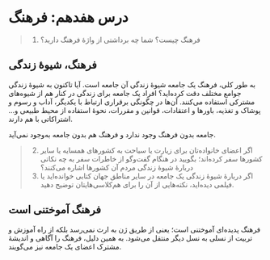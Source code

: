 <meta http-equiv='Content-Type' content='text/html; charset=utf-8' />

# درس هفدهم: فرهنگ

> 1. فرهنگ چیست؟ شما چه برداشتی از واژهٔ فرهنگ دارید؟

## فرهنگ، شیوهٔ زندگی

به طور کلی، فرهنگ یک جامعه شیوهٔ زندگی آن جامعه است. آیا تاکنون به شیوهٔ زندگی جوامع مختلف دقت کرده‌اید؟ افراد یک جامعه برای زندگی در کنار هم از شیوه‌های مشترکی استفاده می‌کنند. آن‌ها در چگونگی برقراری ارتباط با یکدیگر، آداب و رسوم و پوشاک و تغذیه، باور‌ها و اعتقادات، قوانین و مقررات، نحوهٔ استفاده از محیط طبیعی و... اشتراکاتی با هم دارند.

جامعه بدون فرهنگ وجود ندارد و فرهنگ هم بدون جامعه به‌وجود نمی‌آید.

> 2. اگر اعضای خانواده‌تان برای زیارت یا سیاحت به کشور‌های همسایه یا سایر کشور‌ها سفر کرده‌اند؛ بگویید در هنگام گفت‌و‌گو از خاطرات سفر به چه نکاتی دربارهٔ شیوهٔ زندگی مردم آن کشور‌ها اشاره می‌کنند؟
> 3. اگر دربارهٔ شیوهٔ زندگی یک جامعه در سایر مناطق جهان کتابی خوانده‌اید یا فیلمی دیده‌اید، نکته‌هایی از آن را برای هم‌کلاسی‌هایتان توضیح دهید.

## فرهنگ آموختنی است

فرهنگ پدیده‌ای آموختنی است؛ یعنی از طریق ژن به ارث نمی‌رسد بلکه از راه آموزش و تربیت از نسلی به نسل دیگر منتقل می‌شود. به همین دلیل، فرهنگ را آگاهی و اندیشهٔ مشترک اعضای یک جامعه نیز می‌گویند.
